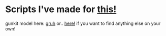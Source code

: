 # Scripts I've made for [this!](https://www.roblox.com/games/6761209900/SUFFER)

gunkit model here: [gruh](https://create.roblox.com/store/asset/9532197485/Old-Version-Nonviewmodel-FE-Gun-Kit)
  or..
[here!](https://raw.githubusercontent.com/DulledDarkness/test1/main/gunkit_model.rbxm) if you want to find anything else on your own!
